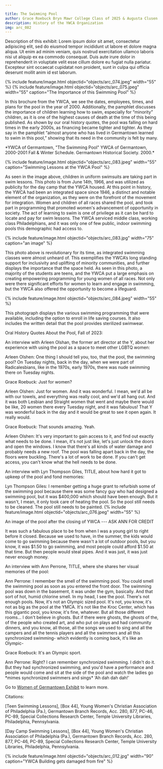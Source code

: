 ```yaml
---

title: The Swimming Pool
author: Grace Roebuck Bryn Mawr College Class of 2025 & Augusta Clusen Moses Bryn Mawr College Class of 2027
description: History of the YWCA Organization
img: arc_082
---
```


Description of this exhibit: Lorem ipsum dolor sit amet, consectetur adipiscing elit, sed do eiusmod tempor incididunt ut labore et dolore magna aliqua. Ut enim ad minim veniam, quis nostrud exercitation ullamco laboris nisi ut aliquip ex ea commodo consequat. Duis aute irure dolor in reprehenderit in voluptate velit esse cillum dolore eu fugiat nulla pariatur. Excepteur sint occaecat cupidatat non proident, sunt in culpa qui officia deserunt mollit anim id est laborum. 

{% include feature/image.html objectid="objects/arc_074.jpeg" width="55" %} {% include feature/image.html objectid="objects/arc_075.jpeg" width="55" caption="The Importance of this Swimming Pool" %}

<p>In this brochure from the YWCA, we see the dates, employees, times, and plans for the pool in the year of 2000. Additionally, the pamphlet discusses the importance of children learning how to swim, especially for “minority” children, as it is one of the highest causes of death at the time of this being published. As shown by our oral history quotes, the pool was falling on hard times in the early 2000s, as financing became tighter and tighter. As they say in the pamphlet “almost anyone who has lived in Germantown learned to swim in this pool,” showing that its need in the community is felt by many. 
<p>*YWCA of Germantown, "The Swimming Pool" YWCA of Germantown, 2000-2001 Fall & Winter Schedule. Germantown Historical Society. 2000.* 

{% include feature/image.html objectid="objects/arc_083.jpeg" width="55" caption="Swimming Lessons at the YWCA Pool" %}

<p>As seen in the image above, children in uniform swimsuits are taking part in swim lessons. This photo is from June 14th, 1966, and was utilized as publicity for the day camp that the YWCA housed. At this point in history, the YWCA had been an integrated space since 1946, a distinct and notable element of the organization, as they were on the forefront of the movement for integration. Women and children of all races shared the pool, and took part in programming that promoted women's advancement of opportunity in society. The act of learning to swim is one of privilege as it can be hard to locate and pay for swim lessons. The YWCA serviced middle class, working class Philadelphians, and it was only one of few public, indoor swimming pools this demographic had access to. 

{% include feature/image.html objectid="objects/arc_083.jpg" width="75" caption="an image" %}

<p>This photo above is revolutionary for its time, as integrated swimming classes were almost unheard of. This exemplifies the YWCA’s long standing support for inclusivity and uplifting of minority communities, and further displays the importance that the space held. As seen in this photo, a majority of the students are teens, and the YWCA put a large emphasis on creating empowering programming for young women of all races. Not only were there significant efforts for women to learn and engage in swimming, but the YWCA also offered the opportunity to become a lifeguard. 


{% include feature/image.html objectid="objects/arc_084.jpeg" width="55" %}

<p>This photograph displays the various swimming programming that were available, including the option to enroll in life saving courses. It also includes the written detail that the pool provides sterilized swimwear.

<p>Oral History Quotes About the Pool, Fall of 2023:

<p>An interview with Arleen Olshan, the former art director at the Y, about her experience with using the pool as a space to meet other LGBTQ women:

<p>Arleen Olshen: One thing I should tell you, too, that the pool, the swimming pool? On Tuesday nights, back in the day, when we were part of Radicalesbians, like in the 1970s, early 1970s, there was nude swimming there on Tuesday nights. 

<p>Grace Roebuck: Just for women? 

<p>Arleen Olshen: Just for women. And it was wonderful. I mean, we'd all be with our towels, and everything was really cool, and we'd all hang out. And it was both Lesbian and Straight women that went and maybe there would be like, 20 women there every Tuesday night, and it was fabulous! That Y was wonderful back in the day and it would be great to see it open again. It really would.

<p>Grace Roebuck: That sounds amazing. Yeah.

<p>Arleen Olshen: It's very important to gain access to it, and find out exactly what needs to be done. I mean, it's not just like, let's just unlock the doors and open the windows.  I know that there's all kinds of water damage and probably needs a new roof. The pool was falling apart back in the day, the floors were buckling. There's a lot of work to be done. If you can't get access, you can't know what the hell needs to be done.


<p>An interview with Lyn Thompson Giles, TITLE, about how hard it got to upkeep of the pool and fond memories:

<p>Lyn Thompson Giles: I remember getting a huge grant to refurbish some of the swimming pool because there was some fancy guy who had designed a swimming pool, but it was $400,000 which should have been enough. But it wasn't, I mean, it only took care of heating the pool. So the pool still needs to be cleaned. The pool still needs to be painted. 
{% include feature/image.html objectid="objects/arc_076.jpeg" width="55" %}
<p>An image of the pool after the closing of YWCA --- ASK ANN FOR CREDIT
<p>It was such a fabulous place to be from when I was a young girl to right before it closed. Because we used to have, in the summer, the kids would come to go swimming because there wasn't a lot of outdoor pools, but you know, it was $1.50 to go swimming, and most people could afford $1.50 at that time. But then people would steal pipes. And it was just, it was just never enough money. 

<p>An interview with Ann Perrone, TITLE, where she shares her visual memories of the pool:

<p>Ann Perrone: I remember the smell of the swimming pool. You could smell the swimming pool as soon as you entered the front door. The swimming pool was down in the basement, it was under the gym, basically. And that sort of hot, humid chlorine smell. In my head, I see the pool. There's not enough pools. Now, it's not an Olympic sized pool. It's not, you know, it's not as big as the pool at the YMCA. It's not like the Kroc Center, which has this gigantic pool, you know, it's fine, whatever. But all those different rooms… I don't believe in ghosts. But if there were ghosts, the ghosts of the, of the people who created art, and who put on plays and had community dinners, and you know, all those, all the songs we used to sing and all the campers and all the tennis players and all the swimmers and all this synchronized swimming- which evidently is coming back, it's like an Olympic- 

<p>Grace Roebuck: It's an Olympic sport. 

<p>Ann Perrone: Right? I can remember synchronized swimming. I didn't do it. But they had synchronized swimming, and you'd have a performance and people would come and sit at the side of the pool and watch the ladies go *mimes synchronized swimmers and sings* ‘Ah dah dah dah!’


Go to <a href="_exhibits/exhibit-example.md">Women of Germantown Exhibit</a> to learn more.</p>

<p>Citations:
<p>[Teen Swimming Lessons], [Box 44], Young Women's Christian Association of Philadelphia (Pa.), Germantown Branch Records, Acc. 280, 877, PC-46, PC-89, Special Collections Research Center, Temple University Libraries, Philadelphia, Pennsylvania.
</p>[Day Camp Swimming Lessons], [Box 44], Young Women's Christian Association of Philadelphia (Pa.), Germantown Branch Records, Acc. 280, 877, PC-46, PC-89, Special Collections Research Center, Temple University Libraries, Philadelphia, Pennsylvania.

{% include feature/image.html objectid="objects/arc_012.jpg" width="90" caption="YWCA Building gets damaged from fire" %}
